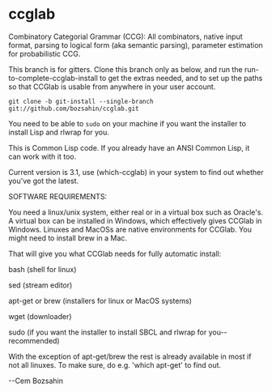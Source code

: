# ccglab
Combinatory Categorial Grammar (CCG): All combinators, native input format, parsing to logical form (aka semantic parsing), parameter estimation for probabilistic CCG.

This branch is for gitters. Clone this branch only as below, and run the run-to-complete-ccglab-install to get the extras needed, and to set up the paths so that CCGlab is usable from anywhere in your user account.

<code>git clone -b git-install --single-branch git://github.com/bozsahin/ccglab.git</code>

You need to be able to <code>sudo</code> on your machine if you want the installer to install Lisp and rlwrap for you.

This is Common Lisp code. If you already have an ANSI Common Lisp, it can work with it too.

Current version is 3.1, use (which-ccglab) in your system to find out whether you've got the latest.

SOFTWARE REQUIREMENTS:

You need a linux/unix system, either real or in a virtual box such as Oracle's.
A virtual box can be installed in Windows, which effectively gives CCGlab in Windows.
Linuxes and MacOSs are native environments for CCGlab.
You might need to install brew in a Mac.

That will give you what CCGlab needs for fully automatic install:

bash (shell for linux)

sed (stream editor)

apt-get or brew (installers for linux or MacOS systems)

wget (downloader)

sudo (if you want the installer to install SBCL and rlwrap for you--recommended)

With the exception of apt-get/brew the rest is already available in most if not all linuxes. 
To make sure, do e.g. 'which apt-get' to find out.

--Cem Bozsahin
